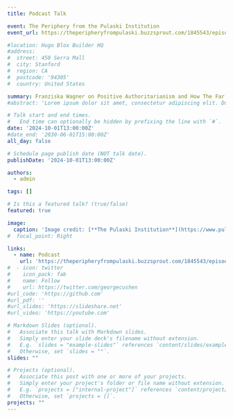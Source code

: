 ```yaml
---
title: Podcast Talk

event: The Periphery from the Pulaski Institution
event_url: https://theperipheryfrompulaski.buzzsprout.com/1845543/episodes/15850120-franziska-wagner-on-positive-authoritarianism-and-how-the-far-right-makes-extremism-sound-good

#location: Hugo Blox Builder HQ
#address:
#  street: 450 Serra Mall
#  city: Stanford
#  region: CA
#  postcode: '94305'
#  country: United States

summary: Franziska Wagner on Positive Authoritarianism and How The Far Right Makes Extremism Sound Good
#abstract: 'Lorem ipsum dolor sit amet, consectetur adipiscing elit. Duis posuere tellusac convallis placerat. Proin tincidunt magna sed ex sollicitudin condimentum. Sed ac faucibus dolor, scelerisque sollicitudin nisi. Cras purus urna, suscipit quis sapien eu, pulvinar tempor diam.'

# Talk start and end times.
#   End time can optionally be hidden by prefixing the line with `#`.
date: '2024-10-01T13:00:00Z'
#date_end: '2030-06-01T15:00:00Z'
all_day: false

# Schedule page publish date (NOT talk date).
publishDate: '2024-10-01T13:00:00Z'

authors:
  - admin

tags: []

# Is this a featured talk? (true/false)
featured: true

image:
  caption: 'Image credit: [**The Pulaski Institution**](https://www.pulaskiinstitution.org/)'
#  focal_point: Right

links:
  - name: Podcast
    url: 'https://theperipheryfrompulaski.buzzsprout.com/1845543/episodes/15850120-franziska-wagner-on-positive-authoritarianism-and-how-the-far-right-makes-extremism-sound-good'
#  - icon: twitter
#    icon_pack: fab
#    name: Follow
#    url: https://twitter.com/georgecushen
#url_code: 'https://github.com'
#url_pdf: ''
#url_slides: 'https://slideshare.net'
#url_video: 'https://youtube.com'

# Markdown Slides (optional).
#   Associate this talk with Markdown slides.
#   Simply enter your slide deck's filename without extension.
#   E.g. `slides = "example-slides"` references `content/slides/example-slides.md`.
#   Otherwise, set `slides = ""`.
slides: ""

# Projects (optional).
#   Associate this post with one or more of your projects.
#   Simply enter your project's folder or file name without extension.
#   E.g. `projects = ["internal-project"]` references `content/project/deep-learning/index.md`.
#   Otherwise, set `projects = []`.
projects: ""
---
```


